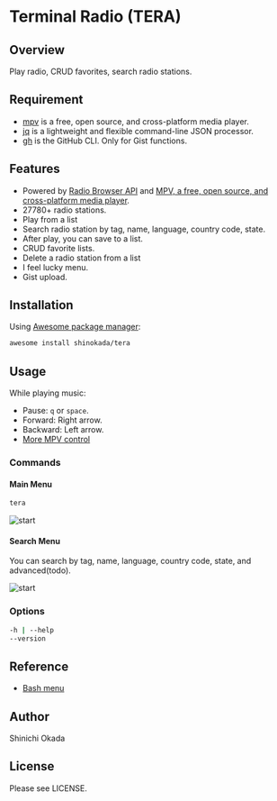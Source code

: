 # Terminal Radio (TERA)

## Overview

Play radio, CRUD favorites, search radio stations.

## Requirement

- [mpv](https://mpv.io/) is a free, open source, and cross-platform media player.
- [jq](https://stedolan.github.io/jq/) is a lightweight and flexible command-line JSON processor.
- [gh](https://cli.github.com/) is the GitHub CLI. Only for Gist functions.

## Features

- Powered by [Radio Browser API](https://de1.api.radio-browser.info/) and [MPV, a free, open source, and cross-platform media player](https://mpv.io/).
- 27780+ radio stations.
- Play from a list
- Search radio station by tag, name, language, country code, state.
- After play, you can save to a list.
- CRUD favorite lists.
- Delete a radio station from a list
- I feel lucky menu.
- Gist upload.

## Installation

Using [Awesome package manager](https://github.com/shinokada/awesome):

```sh
awesome install shinokada/tera
```

## Usage

While playing music:

- Pause: `q` or `space`.
- Forward: Right arrow.
- Backward: Left arrow.
- [More MPV control](https://mpv.io/manual/master/)

### Commands

#### Main Menu

```sh
tera
```

![start](https://raw.githubusercontent.com/shinokada/tera/main/images/radio1.png)

#### Search Menu

You can search by tag, name, language, country code, state, and advanced(todo).

![start](https://raw.githubusercontent.com/shinokada/tera/main/images/searchmenu.png)

### Options

```sh
-h | --help
--version
```

## Reference

- [Bash menu](https://devdojo.com/bobbyiliev/how-to-create-an-interactive-menu-in-bash)

## Author

Shinichi Okada

## License

Please see LICENSE.
